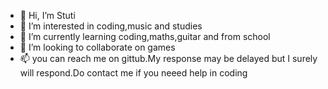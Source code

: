 - 👋 Hi, I’m Stuti
- 👀 I’m interested in coding,music and studies
- 🌱 I’m currently learning coding,maths,guitar and from school
- 💞️ I’m looking to collaborate on games
- 📫 you can reach me on gittub.My response may be delayed but I surely will respond.Do contact me if you neeed help in coding

<!---
Unstopabble5355/Unstopabble5355 is a ✨ special ✨ repository because its `README.md` (this file) appears on your GitHub profile.
You can click the Preview link to take a look at your changes.
--->
